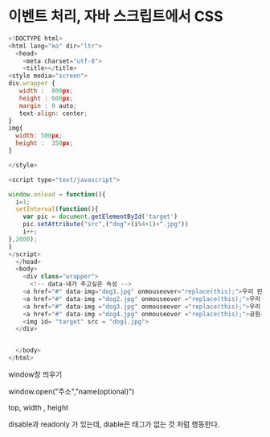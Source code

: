 # 이벤트 처리, 자바 스크립트에서 CSS  





```javascript
<!DOCTYPE html>
<html lang="ko" dir="ltr">
  <head>
    <meta charset="utf-8">
    <title></title>
<style media="screen">
div.wrapper {
   width :  800px;
   height : 600px;
   margin : 0 auto;
   text-align: center;
}
img{
  width: 500px;
  height :  350px;
}

</style>

<script type="text/javascript">

window.onload = function(){
  i=1;
  setInterval(function(){
    var pic = document.getElementById('target')
    pic.setAttribute("src",("dog"+(i%4+1)+".jpg"))
    i++;
},2000);
}
</script>
  </head>
  <body>
    <div class="wrapper">
      <!-- data-내가 주고싶은 속성 -->
    <a href="#" data-img="dog1.jpg" onmouseover="replace(this);">우리 핀이1</a>&nbsp;
    <a href="#" data-img ="dog2.jpg" onmouseover ="replace(this);">우리 핀이2</a>&nbsp;
    <a href="#" data-img ="dog3.jpg" onmouseover ="replace(this);">우리 핀이3</a>&nbsp;
    <a href="#" data-img ="dog4.jpg" onmouseover ="replace(this);">공원</a>&nbsp;<br>
    <img id= "target" src = "dog1.jpg">
  </div>


  </body>
</html>

```





window창 띄우기



window.open("주소","name(optional)")

top, width , height



disable과 readonly 가 있는데, diable은 태그가 없는 것 처럼 행동한다.

